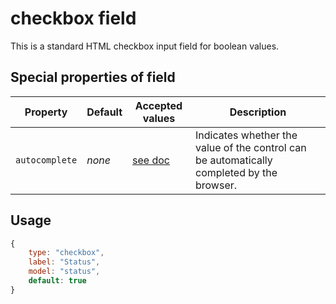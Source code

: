 # checkbox field
This is a standard HTML checkbox input field for boolean values.

## Special properties of field
Property        | Default  | Accepted values       | Description
--------------- | -------- | --------------------- | -----------
`autocomplete` | _none_   | [see doc](https://html.spec.whatwg.org/multipage/forms.html#autofill)               | Indicates whether the value of the control can be automatically completed by the browser.

## Usage

```js
{
	type: "checkbox",
	label: "Status",
	model: "status",
    default: true
}
```
